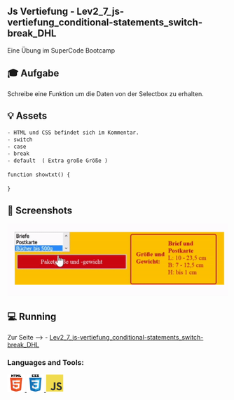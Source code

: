 ## Js Vertiefung - Lev2_7_js-vertiefung_conditional-statements_switch-break_DHL

Eine Übung im SuperCode Bootcamp

## 🎓 Aufgabe

Schreibe eine Funktion um die Daten von der Selectbox zu erhalten.

## 💡 Assets

```
- HTML und CSS befindet sich im Kommentar.
- switch
- case
- break
- default  ( Extra große Größe )

function showtxt() {

}
```

## 📸 Screenshots

![App Screenshot](assets/img/screen.gif)

## 💻 Running

Zur Seite —> - [Lev2_7_js-vertiefung_conditional-statements_switch-break_DHL](https://mukkez.github.io/Bootcamp/tasks/Day_50/Lev2_7_js-vertiefung_conditional-statements_switch-break_DHL/)

<p align="left">
</p>

<h3 align="left">Languages and Tools:</h3>
<p align="left"> <a href="https://www.w3schools.com/html/" target="_blank" rel="noreferrer"> <img src="https://raw.githubusercontent.com/devicons/devicon/master/icons/html5/html5-original-wordmark.svg" alt="html5" width="40" height="40"/> </a>
<a href="https://www.w3schools.com/css/" target="_blank" rel="noreferrer"> <img src="https://raw.githubusercontent.com/devicons/devicon/master/icons/css3/css3-original-wordmark.svg" alt="css3" width="40" height="40"/> </a> 
<a href="https://www.w3schools.com/css/" target="_blank" rel="noreferrer"> <img src="https://raw.githubusercontent.com/devicons/devicon/master/icons/javascript/javascript-original.svg" alt="css3" width="40" height="40"/> </a> </p>
